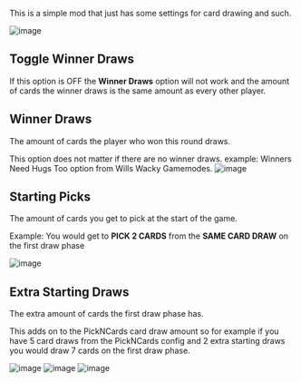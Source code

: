 This is a simple mod that just has some settings for card drawing and such.

![image](https://github.com/user-attachments/assets/e21a858b-ecb9-4def-8493-e8dd6d4c940d)

## Toggle Winner Draws
If this option is OFF the **Winner Draws** option will not work and the amount of cards the winner draws is the same amount as every other player.

## Winner Draws
The amount of cards the player who won this round draws.

This option does not matter if there are no winner draws.
example: Winners Need Hugs Too option from Wills Wacky Gamemodes.
![image](https://github.com/user-attachments/assets/cb10bb89-a087-4f18-9c54-8320c9bd9226)

## Starting Picks
The amount of cards you get to pick at the start of the game.

Example: You would get to **PICK 2 CARDS** from the **SAME CARD DRAW** on the first draw phase

![image](https://github.com/user-attachments/assets/2547eb6f-639b-4847-849c-41245500ef1d)


## Extra Starting Draws
The extra amount of cards the first draw phase has.

This adds on to the PickNCards card draw amount so for example if you have 5 card draws from the PickNCards config and 2 extra starting draws you would draw 7 cards on the first draw phase.

![image](https://github.com/user-attachments/assets/d571087e-7340-47cc-a7fb-e5eeff6310de)
![image](https://github.com/user-attachments/assets/c3c1147f-fa82-4b80-a727-da849b1c5724)
![image](https://github.com/user-attachments/assets/84eae5cc-7d0b-4a22-a857-ef0b5eeae8fd)
